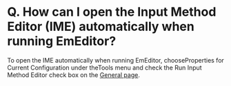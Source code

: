 # Q. How can I open the Input Method Editor (IME) automatically when running EmEditor?

To open the IME automatically when running EmEditor, chooseProperties for
Current Configuration under theTools menu and check the
Run Input Method
Editor check box on the [General page](../../dlg/properties/general/index).
